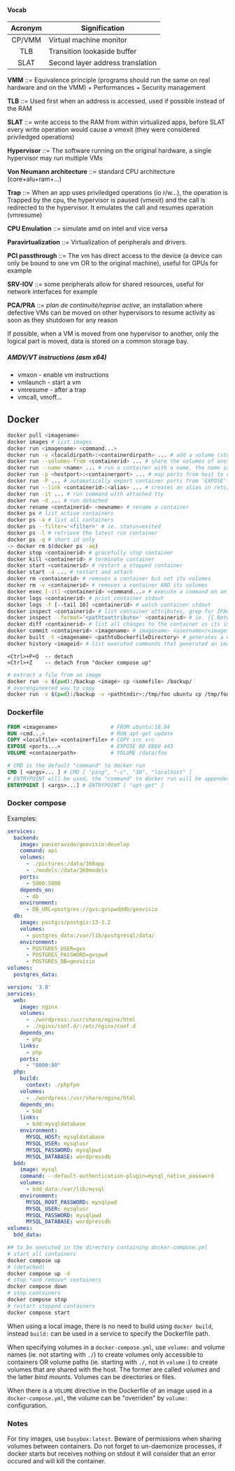 #### Vocab

| Acronym | Signification |
| :-: | -- |
| CP/VMM | Virtual machine monitor |
| TLB | Transition lookaside buffer |
| SLAT | Second layer address translation |

**VMM** ::= Equivalence principle (programs should run the same on real hardware and on the VMM) + Performances + Security management

**TLB** ::= Used first when an address is accessed, used if possible instead of the RAM

**SLAT** ::= write access to the RAM from within virtualized apps, before SLAT every write operation would cause a vmexit (they were considered priviledged operations)

**Hypervisor** ::= The software running on the original hardware, a single hypervisor may run multiple VMs

**Von Neumann architecture** ::= standard CPU architecture (core+alu+ram+...)

**Trap** ::= When an app uses priviledged operations (io r/w...), the operation is Trapped by the cpu, the hypervisor is paused (vmexit) and the call is redirected to the hypervisor. It emulates the call and resumes operation (vmresume)

**CPU Emulation** ::= simulate amd on intel and vice versa

**Paravirtualization** ::= Virtualization of peripherals and drivers.

**PCI passthrough** ::= The vm has direct access to the device (a device can only be bound to one vm OR to the original machine), useful for GPUs for example

**SRV-IOV** ::= some peripherals allow for shared resources, useful for network interfaces for example

**PCA/PRA** ::= *plan de continuité/reprise active*, an installation where defective VMs can be moved on other hypervisors to resume activity as soon as they shutdown for any reason

If possible, when a VM is moved from one hypervisor to another, only the logical part is moved, data is stored on a common storage bay.

##### AMDV/VT instructions (asm x64)
- vmxon - enable vm instructions
- vmlaunch - start a vm
- vmresume - after a trap
- vmcall, vmoff...

## Docker

```bash
docker pull <imagename>
docker images # list images
docker run <imagename> <command...>
docker run -v <localdirpath>:<containerdirpath> ... # add a volume (stored on the host /var/lib/docker/volumes)
docker run --volumes-from <containerid> ... # share the volumes of another running container
docker run --name <name> ... # run a container with a name, the name can then be used instead of any 'containerid'
docker run -p <hostport>:<containerport> ... # map ports from host to container
docker run -P ... # automatically export container ports from 'EXPOSE' directives of the Dockerfile
docker run --link <containerid>:<alias> ... # creates an alias in /etc/hosts of the new container (eg. 'ping <alias>' will work)
docker run -it ... # run command with attached tty
docker run -d ... # run detached
docker rename <containerid> <newname> # rename a container
docker ps # list active containers
docker ps -a # list all containers
docker ps --filter='<filter>' # ie. status=exited
docker ps -l # retrieve the latest run container
docker ps -q # short id only
-> docker rm $(docker ps -aq)
docker stop <containerid> # gracefully stop container
docker kill <containerid> # terminate container
docker start <containerid> # restart a stopped container
docker start -a ... # restart and attach
docker rm <containerid> # removes a container but not its volumes
docker rm -v <containerid> # removes a container AND its volumes
docker exec [-it] <containerid> <command...> # execute a command on an already running container
docker logs <containerid> # print container stdout
docker logs -f [--tail 10] <containerid> # watch container stdout
docker inspect <containerid> # list container attributes, grep for IPAddress
docker inspect --format='<pathtoattribute>' <containerid> # ie. {{.NetworkSettings.IPAddress}}, {{.Config.Cmd}} or {{json .Config}}
docker diff <containerid> # list all changes to the container vs its image
docker commit <containerid> <imagename> # imagename~ <username>/<image>:<version>   version~ 1.0
docker built -t <imagename> <pathtoDockerfileDirectory> # generates a new image from a Dockerfile
docker history <imageid> # list executed commands that generated an image
```

```
<Ctrl>+P+Q  -- detach
<Ctrl>+Z    -- detach from "docker compose up"
```

```bash
# extract a file from an image
docker run -v $(pwd):/backup <image> cp <somefile> /backup/
# overengineered way to copy
docker run -v $(pwd):/backup -v <pathtodir>:/tmp/foo ubuntu cp /tmp/foo/<filename> /backup
```

### Dockerfile

```Dockerfile
FROM <imagename>                 # FROM ubuntu:18.04
RUN <cmd...>                     # RUN apt-get update
COPY <localfile> <containerfile> # COPY src src
EXPOSE <ports...>                # EXPOSE 80 8080 443
VOLUME <containerpath>           # VOLUME /data/foo

# CMD is the default "command" to docker run
CMD [ <args>... ] # CMD [ "ping", "-c", "30", "localhost" ]
# ENTRYPOINT will be used, the "command" to docker run will be appended to the entry point command (the value of CMD by default )
ENTRYPOINT [ <args>...] # ENTRYPOINT [ "apt-get" ]
```

### Docker compose

Examples:
```docker-compose.yml
services:
  backend:
    image: panieravide/geovisio:develop
    command: api
    volumes:
      - ./pictures:/data/360app
      - ./models:/data/360models
    ports:
      - 5000:5000
    depends_on:
      - db
    environment:
      - DB_URL=postgres://gvs:gvspwd@db/geovisio
  db:
    image: postgis/postgis:13-3.2
    volumes:
      - postgres_data:/var/lib/postgresql/data/
    environment:
      - POSTGRES_USER=gvs
      - POSTGRES_PASSWORD=gvspwd
      - POSTGRES_DB=geovisio
volumes:
  postgres_data:
```

```docker-compose.yml
version: '3.8'
services:
  web:
    image: nginx
    volumes:
      - ./wordpress:/usr/share/nginx/html
      - ./nginx/conf.d/:/etc/nginx/conf.d
    depends_on:
      - php
    links:
      - php
    ports:
      - "8000:80"
  php:
    build:
      context: ./phpfpm
    volumes:
      - ./wordpress:/usr/share/nginx/html
    depends_on:
      - bdd
    links:
      - bdd:mysqldatabase
    environment:
      MYSQL_HOST: mysqldatabase
      MYSQL_USER: mysqlusr
      MYSQL_PASSWORD: mysqlpwd
      MYSQL_DATABASE: wordpressdb
  bdd:
    image: mysql
    command: --default-authentication-plugin=mysql_native_password
    volumes:
      - bdd_data:/var/lib/mysql
    environment:
      MYSQL_ROOT_PASSWORD: mysqlpwd
      MYSQL_USER: mysqlusr
      MYSQL_PASSWORD: mysqlpwd
      MYSQL_DATABASE: wordpressdb
volumes:
  bdd_data:
```

```bash
## to be executed in the directory containing docker-compose.yml
# start all containers
docker compose up
# (detached)
docker compose up -d
# stop *and remove* containers
docker compose down
# stop containers
docker compose stop
# restart stopped containers
docker compose start
```

When using a local image, there is no need to build using `docker build`, instead `build:` can be used in a service to specify the Dockerfile path.

When specifying volumes in a `docker-compose.yml`, use `volume:` and volume names (ie. not starting with `./`) to create volumes only accessible to containers OR volume paths (ie. starting with `./`, not in `volume:`) to create volumes that are shared with the host. The former are called *volumes* and the latter *bind mounts*.
Volumes can be directories or files.

When there is a `VOLUME` directive in the Dockerfile of an image used in a `docker-compose.yml`, the volume can be "overriden" by `volume:` configuration.

### Notes

For tiny images, use `busybox:latest`.
Beware of permissions when sharing volumes between containers.
Do not forget to un-daemonize processes, if docker starts but receives nothing on stdout it will consider that an error occured and will kill the container.
